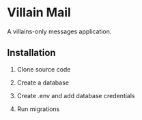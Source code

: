 # Villain Mail

A villains-only messages application.

## Installation

1. Clone source code

2. Create a database

3. Create .env and add database credentials

4. Run migrations

